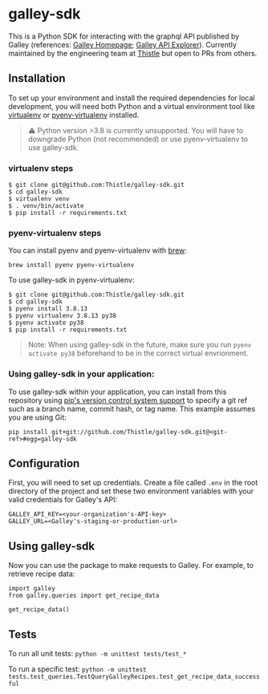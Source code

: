 # galley-sdk

This is a Python SDK for interacting with the graphql API published by Galley (references: [Galley Homepage](https://www.galleysolutions.com/); [Galley API Explorer](https://api.galleysolutions.com/voyager)). Currently maintained by the engineering team at [Thistle](www.thistle.co) but open to PRs from others.


## Installation
To set up your environment and install the required dependencies for local development, you will need both Python and a virtual environment tool like [virtualenv](https://virtualenv.pypa.io/en/latest/#) or [pyenv-virtualenv](https://github.com/pyenv/pyenv-virtualenv) installed.

> :warning: Python version >3.8 is currently unsupported. You will have to downgrade Python (not recommended) or use pyenv-virtualenv to use galley-sdk.

### virtualenv steps
```
$ git clone git@github.com:Thistle/galley-sdk.git
$ cd galley-sdk
$ virtualenv venv
$ . venv/bin/activate
$ pip install -r requirements.txt
```

### pyenv-virtualenv steps
You can install pyenv and pyenv-virtualenv with [brew](https://brew.sh/):
```
brew install pyenv pyenv-virtualenv
```
To use galley-sdk in pyenv-virtualenv:
```
$ git clone git@github.com:Thistle/galley-sdk.git
$ cd galley-sdk
$ pyenv install 3.8.13
$ pyenv virtualenv 3.8.13 py38
$ pyenv activate py38
$ pip install -r requirements.txt
```

> Note: When using galley-sdk in the future, make sure you run `pyenv activate py38` beforehand to be in the correct virtual envrionment.

### Using galley-sdk in your application:

To use galley-sdk within your application, you can install from this repository using [pip's version control system support](https://pip.pypa.io/en/stable/topics/vcs-support/#vcs-support) to specify a git ref such as a branch name, commit hash, or tag name. This example assumes you are using Git:

```
pip install git+git://github.com/Thistle/galley-sdk.git@<git-ref>#egg=galley-sdk
```

## Configuration
First, you will need to set up credentials. Create a file called `.env` in the root directory of the project and set these two environment variables with your valid credentials for Galley's API:
```
GALLEY_API_KEY=<your-organization's-API-key>
GALLEY_URL=<Galley's-staging-or-production-url>
```

## Using galley-sdk
Now you can use the package to make requests to Galley. For example, to retrieve recipe data:
```
import galley
from galley.queries import get_recipe_data

get_recipe_data()
```

## Tests
To run all unit tests:
`python -m unittest tests/test_*`

To run a specific test:
`python -m unittest tests.test_queries.TestQueryGalleyRecipes.test_get_recipe_data_successful`
